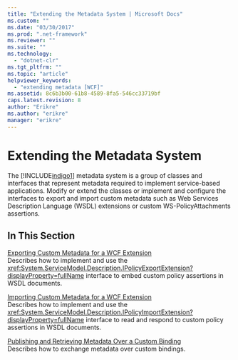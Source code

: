 ```yaml
---
title: "Extending the Metadata System | Microsoft Docs"
ms.custom: ""
ms.date: "03/30/2017"
ms.prod: ".net-framework"
ms.reviewer: ""
ms.suite: ""
ms.technology: 
  - "dotnet-clr"
ms.tgt_pltfrm: ""
ms.topic: "article"
helpviewer_keywords: 
  - "extending metadata [WCF]"
ms.assetid: 8c6b3b00-61b8-4589-8fa5-546cc33719bf
caps.latest.revision: 8
author: "Erikre"
ms.author: "erikre"
manager: "erikre"
---
```

# Extending the Metadata System
The [!INCLUDE[indigo1](../../../../includes/indigo1-md.md)] metadata system is a group of classes and interfaces that represent metadata required to implement service-based applications. Modify or extend the classes or implement and configure the interfaces to export and import custom metadata such as Web Services Description Language (WSDL) extensions or custom WS-PolicyAttachments assertions.  
  
## In This Section  
 [Exporting Custom Metadata for a WCF Extension](../../../../docs/framework/wcf/extending/exporting-custom-metadata-for-a-wcf-extension.md)  
 Describes how to implement and use the <xref:System.ServiceModel.Description.IPolicyExportExtension?displayProperty=fullName> interface to embed custom policy assertions in WSDL documents.  
  
 [Importing Custom Metadata for a WCF Extension](../../../../docs/framework/wcf/extending/importing-custom-metadata-for-a-wcf-extension.md)  
 Describes how to implement and use the <xref:System.ServiceModel.Description.IPolicyImportExtension?displayProperty=fullName> interface to read and respond to custom policy assertions in WSDL documents.  
  
 [Publishing and Retrieving Metadata Over a Custom Binding](../../../../docs/framework/wcf/extending/publishing-and-retrieving-metadata-over-a-custom-binding.md)  
 Describes how to exchange metadata over custom bindings.